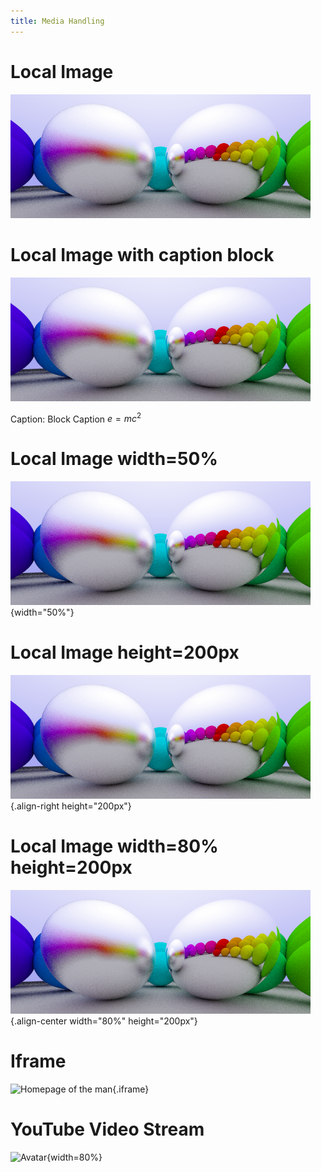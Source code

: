 ```yaml
---
title: Media Handling
---
```


# Local Image

![Alt Caption $e=mc^2$](include/06-metal.png)

# Local Image with caption block

![DISCARDED](include/06-metal.png)

Caption: Block Caption $e=mc^2$

# Local Image width=50%

![Overwriting Block Caption $e=mc^2$](include/06-metal.png){width="50%"}

# Local Image height=200px

![Overwriting Block Caption $e=mc^2$](include/06-metal.png){.align-right
height="200px"}

# Local Image width=80% height=200px

![Overwriting Block Caption $e=mc^2$](include/06-metal.png){.align-center
width="80%" height="200px"}

# Iframe

![Homepage of the man](https://tramberend.beuth-hochschule.de/){.iframe}

# YouTube Video Stream

![Avatar](youtube:7XX6IEuLP3A){width=80%}

